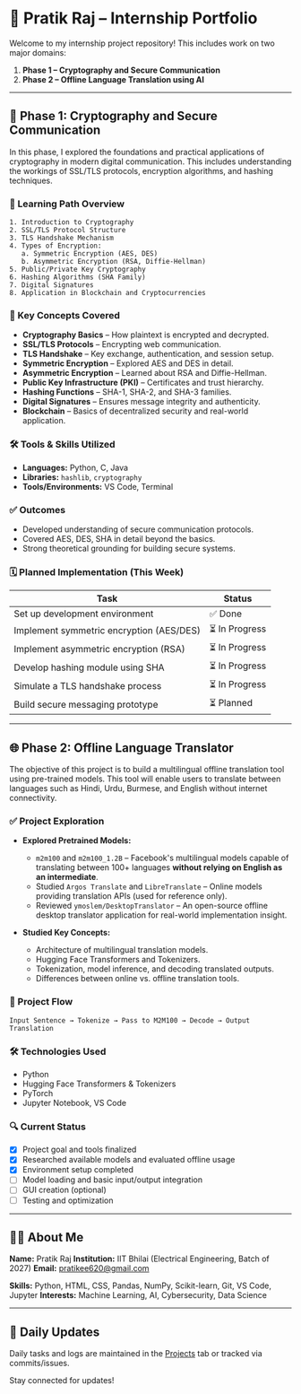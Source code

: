 # 💼 Pratik Raj – Internship Portfolio

Welcome to my internship project repository! This includes work on two major domains:

1. **Phase 1 – Cryptography and Secure Communication**
2. **Phase 2 – Offline Language Translation using AI**

---

## 🔐 Phase 1: Cryptography and Secure Communication

In this phase, I explored the foundations and practical applications of cryptography in modern digital communication. This includes understanding the workings of SSL/TLS protocols, encryption algorithms, and hashing techniques.

### 🚢 Learning Path Overview

```
1. Introduction to Cryptography
2. SSL/TLS Protocol Structure
3. TLS Handshake Mechanism
4. Types of Encryption:
   a. Symmetric Encryption (AES, DES)
   b. Asymmetric Encryption (RSA, Diffie-Hellman)
5. Public/Private Key Cryptography
6. Hashing Algorithms (SHA Family)
7. Digital Signatures
8. Application in Blockchain and Cryptocurrencies
```

### 🧠 Key Concepts Covered

* **Cryptography Basics** – How plaintext is encrypted and decrypted.
* **SSL/TLS Protocols** – Encrypting web communication.
* **TLS Handshake** – Key exchange, authentication, and session setup.
* **Symmetric Encryption** – Explored AES and DES in detail.
* **Asymmetric Encryption** – Learned about RSA and Diffie-Hellman.
* **Public Key Infrastructure (PKI)** – Certificates and trust hierarchy.
* **Hashing Functions** – SHA-1, SHA-2, and SHA-3 families.
* **Digital Signatures** – Ensures message integrity and authenticity.
* **Blockchain** – Basics of decentralized security and real-world application.

### 🛠 Tools & Skills Utilized

* **Languages:** Python, C, Java
* **Libraries:** `hashlib`, `cryptography`
* **Tools/Environments:** VS Code, Terminal

### ✅ Outcomes

* Developed understanding of secure communication protocols.
* Covered AES, DES, SHA in detail beyond the basics.
* Strong theoretical grounding for building secure systems.

### 🗓️ Planned Implementation (This Week)

| Task                                     | Status        |
| ---------------------------------------- | ------------- |
| Set up development environment           | ✅ Done        |
| Implement symmetric encryption (AES/DES) | ⏳ In Progress |
| Implement asymmetric encryption (RSA)    | ⏳ In Progress |
| Develop hashing module using SHA         | ⏳ In Progress |
| Simulate a TLS handshake process         | ⏳ In Progress |
| Build secure messaging prototype         | ⏳ Planned     |

---

## 🌐 Phase 2: Offline Language Translator

The objective of this project is to build a multilingual offline translation tool using pre-trained models. This tool will enable users to translate between languages such as Hindi, Urdu, Burmese, and English without internet connectivity.

### ✅ Project Exploration

* **Explored Pretrained Models:**

  * `m2m100` and `m2m100_1.2B` – Facebook's multilingual models capable of translating between 100+ languages **without relying on English as an intermediate**.
  * Studied `Argos Translate` and `LibreTranslate` – Online models providing translation APIs (used for reference only).
  * Reviewed `ymoslem/DesktopTranslator` – An open-source offline desktop translator application for real-world implementation insight.

* **Studied Key Concepts:**

  * Architecture of multilingual translation models.
  * Hugging Face Transformers and Tokenizers.
  * Tokenization, model inference, and decoding translated outputs.
  * Differences between online vs. offline translation tools.

### 🧠 Project Flow

```
Input Sentence → Tokenize → Pass to M2M100 → Decode → Output Translation
```

### 🛠 Technologies Used

* Python
* Hugging Face Transformers & Tokenizers
* PyTorch
* Jupyter Notebook, VS Code

### 🔍 Current Status

* [x] Project goal and tools finalized
* [x] Researched available models and evaluated offline usage
* [x] Environment setup completed
* [ ] Model loading and basic input/output integration
* [ ] GUI creation (optional)
* [ ] Testing and optimization

---

## 👨‍🏫 About Me

**Name:** Pratik Raj
**Institution:** IIT Bhilai (Electrical Engineering, Batch of 2027)
**Email:** [pratikee620@gmail.com](mailto:pratikee620@gmail.com)

**Skills:** Python, HTML, CSS, Pandas, NumPy, Scikit-learn, Git, VS Code, Jupyter
**Interests:** Machine Learning, AI, Cybersecurity, Data Science

---

## 📌 Daily Updates

Daily tasks and logs are maintained in the [Projects](https://github.com/pratikraj12341620) tab or tracked via commits/issues.

Stay connected for updates!
